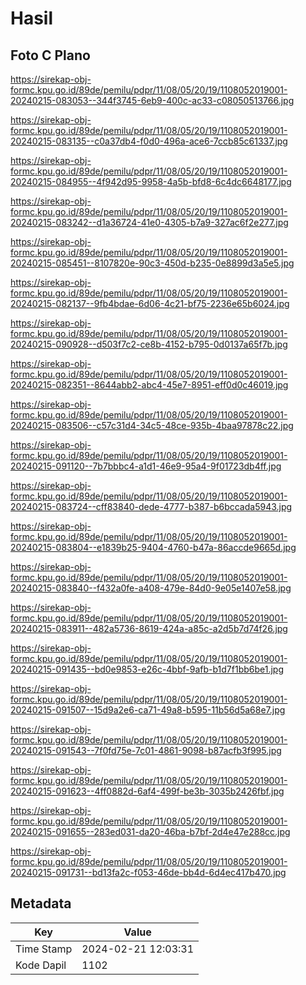 # Hasil

## Foto C Plano

https://sirekap-obj-formc.kpu.go.id/89de/pemilu/pdpr/11/08/05/20/19/1108052019001-20240215-083053--344f3745-6eb9-400c-ac33-c08050513766.jpg

https://sirekap-obj-formc.kpu.go.id/89de/pemilu/pdpr/11/08/05/20/19/1108052019001-20240215-083135--c0a37db4-f0d0-496a-ace6-7ccb85c61337.jpg

https://sirekap-obj-formc.kpu.go.id/89de/pemilu/pdpr/11/08/05/20/19/1108052019001-20240215-084955--4f942d95-9958-4a5b-bfd8-6c4dc6648177.jpg

https://sirekap-obj-formc.kpu.go.id/89de/pemilu/pdpr/11/08/05/20/19/1108052019001-20240215-083242--d1a36724-41e0-4305-b7a9-327ac6f2e277.jpg

https://sirekap-obj-formc.kpu.go.id/89de/pemilu/pdpr/11/08/05/20/19/1108052019001-20240215-085451--8107820e-90c3-450d-b235-0e8899d3a5e5.jpg

https://sirekap-obj-formc.kpu.go.id/89de/pemilu/pdpr/11/08/05/20/19/1108052019001-20240215-082137--9fb4bdae-6d06-4c21-bf75-2236e65b6024.jpg

https://sirekap-obj-formc.kpu.go.id/89de/pemilu/pdpr/11/08/05/20/19/1108052019001-20240215-090928--d503f7c2-ce8b-4152-b795-0d0137a65f7b.jpg

https://sirekap-obj-formc.kpu.go.id/89de/pemilu/pdpr/11/08/05/20/19/1108052019001-20240215-082351--8644abb2-abc4-45e7-8951-eff0d0c46019.jpg

https://sirekap-obj-formc.kpu.go.id/89de/pemilu/pdpr/11/08/05/20/19/1108052019001-20240215-083506--c57c31d4-34c5-48ce-935b-4baa97878c22.jpg

https://sirekap-obj-formc.kpu.go.id/89de/pemilu/pdpr/11/08/05/20/19/1108052019001-20240215-091120--7b7bbbc4-a1d1-46e9-95a4-9f01723db4ff.jpg

https://sirekap-obj-formc.kpu.go.id/89de/pemilu/pdpr/11/08/05/20/19/1108052019001-20240215-083724--cff83840-dede-4777-b387-b6bccada5943.jpg

https://sirekap-obj-formc.kpu.go.id/89de/pemilu/pdpr/11/08/05/20/19/1108052019001-20240215-083804--e1839b25-9404-4760-b47a-86accde9665d.jpg

https://sirekap-obj-formc.kpu.go.id/89de/pemilu/pdpr/11/08/05/20/19/1108052019001-20240215-083840--f432a0fe-a408-479e-84d0-9e05e1407e58.jpg

https://sirekap-obj-formc.kpu.go.id/89de/pemilu/pdpr/11/08/05/20/19/1108052019001-20240215-083911--482a5736-8619-424a-a85c-a2d5b7d74f26.jpg

https://sirekap-obj-formc.kpu.go.id/89de/pemilu/pdpr/11/08/05/20/19/1108052019001-20240215-091435--bd0e9853-e26c-4bbf-9afb-b1d7f1bb6be1.jpg

https://sirekap-obj-formc.kpu.go.id/89de/pemilu/pdpr/11/08/05/20/19/1108052019001-20240215-091507--15d9a2e6-ca71-49a8-b595-11b56d5a68e7.jpg

https://sirekap-obj-formc.kpu.go.id/89de/pemilu/pdpr/11/08/05/20/19/1108052019001-20240215-091543--7f0fd75e-7c01-4861-9098-b87acfb3f995.jpg

https://sirekap-obj-formc.kpu.go.id/89de/pemilu/pdpr/11/08/05/20/19/1108052019001-20240215-091623--4ff0882d-6af4-499f-be3b-3035b2426fbf.jpg

https://sirekap-obj-formc.kpu.go.id/89de/pemilu/pdpr/11/08/05/20/19/1108052019001-20240215-091655--283ed031-da20-46ba-b7bf-2d4e47e288cc.jpg

https://sirekap-obj-formc.kpu.go.id/89de/pemilu/pdpr/11/08/05/20/19/1108052019001-20240215-091731--bd13fa2c-f053-46de-bb4d-6d4ec417b470.jpg


## Metadata

| Key        | Value               |
| ---------- | ------------------- |
| Time Stamp | 2024-02-21 12:03:31 |
| Kode Dapil | 1102                |



